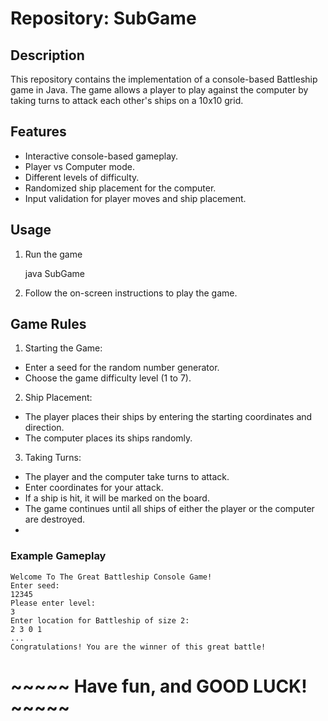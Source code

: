 # Repository: SubGame
## Description
This repository contains the implementation of a console-based Battleship game in Java. The game allows a player to play against the computer by taking turns to attack each other's ships on a 10x10 grid.

## Features
- Interactive console-based gameplay.
- Player vs Computer mode.
- Different levels of difficulty.
- Randomized ship placement for the computer.
- Input validation for player moves and ship placement.

## Usage
1. Run the game

    java SubGame
    
2. Follow the on-screen instructions to play the game.

## Game Rules
1. Starting the Game:
  - Enter a seed for the random number generator.
  - Choose the game difficulty level (1 to 7).

2. Ship Placement:
  - The player places their ships by entering the starting coordinates and direction.
  - The computer places its ships randomly.

3. Taking Turns:
  - The player and the computer take turns to attack.
  - Enter coordinates for your attack.
  - If a ship is hit, it will be marked on the board.
  - The game continues until all ships of either the player or the computer are destroyed.
  - 
### Example Gameplay

    Welcome To The Great Battleship Console Game!
    Enter seed:
    12345
    Please enter level:
    3
    Enter location for Battleship of size 2:
    2 3 0 1
    ...
    Congratulations! You are the winner of this great battle!

# ~~~~~ Have fun, and GOOD LUCK! ~~~~~
